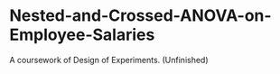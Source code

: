 # Nested-and-Crossed-ANOVA-on-Employee-Salaries
A coursework of Design of Experiments. (Unfinished)
